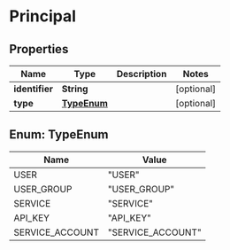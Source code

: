 # Principal

## Properties
Name | Type | Description | Notes
------------ | ------------- | ------------- | -------------
**identifier** | **String** |  |  [optional]
**type** | [**TypeEnum**](#TypeEnum) |  |  [optional]

<a name="TypeEnum"></a>
## Enum: TypeEnum
Name | Value
---- | -----
USER | &quot;USER&quot;
USER_GROUP | &quot;USER_GROUP&quot;
SERVICE | &quot;SERVICE&quot;
API_KEY | &quot;API_KEY&quot;
SERVICE_ACCOUNT | &quot;SERVICE_ACCOUNT&quot;

